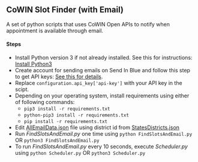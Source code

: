 ## CoWIN Slot Finder (with Email)


A set of python scripts that uses CoWIN Open APIs to notify when appointment is available through email.

#### Steps
- Install Python version 3 if not already installed. See this for instructions: [Install Python3](https://www.geeksforgeeks.org/download-and-install-python-3-latest-version/)
- Create account for sending emails on Send In Blue and follow this step to get API keys: [See this for details](https://developers.sendinblue.com/docs/send-a-transactional-email).
- Replace `configuration.api_key['api-key']` with your API key in the scipt.
- Depending on your operating system, install requirements using either of following commands: 
  - `pip3 install -r requirements.txt`
  - `python-pip3 install -r requirements.txt`
  - `pip install -r requirements.txt`
- Edit [AllEmailData.json](AllEmailData.json) file using district id from [StatesDistricts.json](StatesDistricts.json)
- Run *FindSlotsAndEmail.py* one time using `python FindSlotsAndEmail.py` OR `python3 FindSlotsAndEmail.py`
- To run *FindSlotsAndEmail.py* every 10 seconds, execute *Scheduler.py* using `python Scheduler.py` OR `python3 Scheduler.py`
